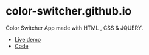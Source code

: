 # color-switcher.github.io
Color Switcher App made with HTML , CSS &amp; JQUERY.


* [Live demo](https://meherabsamir.github.io/color-switcher/)
* [Code](https://github.com/MeherabSamir/color-switcher)
